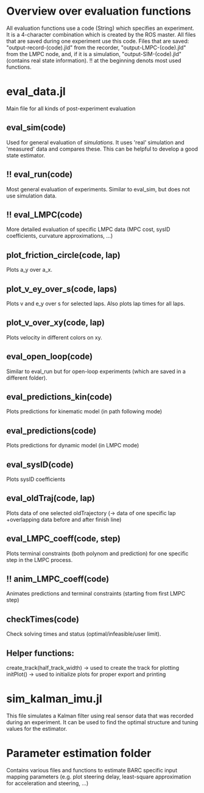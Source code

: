 Overview over evaluation functions
==================================
All evaluation functions use a code (String) which specifies an experiment. It is a 4-character combination which is created by the ROS master. All files that are saved during one experiment use this code.
Files that are saved: "output-record-(code).jld" from the recorder, "output-LMPC-(code).jld" from the LMPC node, and, if it is a simulation, "output-SIM-(code).jld" (contains real state information).
!! at the beginning denots most used functions.

eval_data.jl
============
Main file for all kinds of post-experiment evaluation

eval_sim(code)
--------------
Used for general evaluation of *simulations*. It uses 'real' simulation and 'measured' data and compares these. This can be helpful to develop a good state estimator.

!! eval_run(code)
-----------------
Most general evaluation of experiments. Similar to eval_sim, but does not use simulation data.

!! eval_LMPC(code)
------------------
More detailed evaluation of specific LMPC data (MPC cost, sysID coefficients, curvature approximations, ...)

plot_friction_circle(code, lap)
-------------------------------
Plots a_y over a_x.

plot_v_ey_over_s(code, laps)
----------------------------
Plots v and e_y over s for selected laps. Also plots lap times for all laps.

plot_v_over_xy(code, lap)
-------------------------
Plots velocity in different colors on xy.

eval_open_loop(code)
--------------------
Similar to eval_run but for open-loop experiments (which are saved in a different folder).

eval_predictions_kin(code)
-------------------------
Plots predictions for kinematic model (in path following mode)

eval_predictions(code)
---------------------
Plots predictions for dynamic model (in LMPC mode)

eval_sysID(code)
---------------
Plots sysID coefficients

eval_oldTraj(code, lap)
-----------------
Plots data of one selected oldTrajectory (-> data of one specific lap +overlapping data before and after finish line)

eval_LMPC_coeff(code, step)
--------------------
Plots terminal constraints (both polynom and prediction) for one specific step in the LMPC process.

!! anim_LMPC_coeff(code)
--------------------
Animates predictions and terminal constraints (starting from first LMPC step)

checkTimes(code)
----------------
Check solving times and status (optimal/infeasible/user limit).

Helper functions:
----------------
create_track(half_track_width)  -> used to create the track for plotting
initPlot()  -> used to initialize plots for proper export and printing

sim_kalman_imu.jl
=================
This file simulates a Kalman filter using real sensor data that was recorded during an experiment. It can be used to find the optimal structure and tuning values for the estimator.

Parameter estimation folder
===========================
Contains various files and functions to estimate BARC specific input mapping parameters (e.g. plot steering delay, least-square approximation for acceleration and steering, ...)